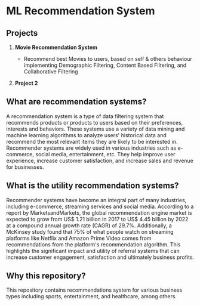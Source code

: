 # ML Recommendation System

## Projects
1. **Movie Recommendation System** 
    - Recommend best Movies to users, based on self & others behaviour implementing Demographic Filtering, Content Based Filtering, and Collaborative Filtering


2. **Project 2**

## What are recommendation systems?
A recommendation system is a type of data filtering system that recommends products or products to users based on their preferences, interests and behaviors. These systems use a variety of data mining and machine learning algorithms to analyze users' historical data and recommend the most relevant items  they are likely to be interested in. Recommender systems are widely used in various industries such as e-commerce, social media, entertainment, etc. They help improve user experience, increase customer satisfaction, and increase sales and revenue for businesses.

## What is the utility recommendation systems?
Recommender systems have become an integral part of many industries, including e-commerce, streaming services and social media. According to a report by MarketsandMarkets, the global recommendation engine market is expected to grow from US$ 1.21 billion in 2017 to US$ 4.45 billion by 2022 at a compound annual growth rate (CAGR) of 29.7%. Additionally, a McKinsey study  found that 75% of what people watch on streaming platforms like Netflix and Amazon Prime Video comes from recommendations from the platform's recommendation algorithm. This highlights the significant impact and utility of referral systems that can increase customer engagement, satisfaction and ultimately business profits.

## Why this repository?
This repository contains recommendations system for various business types including sports, entertainment, and healthcare, among others.